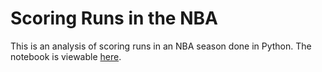 # Scoring Runs in the NBA
This is an analysis of scoring runs in an NBA season done in Python. The notebook is viewable [here](http://nbviewer.ipython.org/github/pmaher86/basketball-runs/blob/master/Basketball%20Runs.ipynb).
